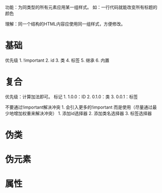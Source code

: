 功能：为同类型的所有元素应用某一组样式。
如：一行代码就能改变所有标题的颜色

理解：同一个结构的HTML内容应使用同一组样式，方便修改。

# 基础
优先级
	1. !important
	2. id
	3. 类
	4. 标签
	5. 继承
	6. 内置
# 复合
优先级：计算加法即可。
标记
	1. 1.0.0：ID
	2. 0.1.0：类
	3. 0.0.1：标签

不要通过!important解决冲突
	1. 会引入更多的!important
而是使用（尽量通过最少地增加权重来解决冲突）
	1. 添加id选择器
	2. 添加类名选择器
	3. 标签选择器
# 伪类
# 伪元素
# 属性

